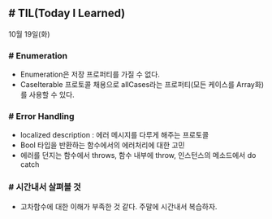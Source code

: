 ## **# TIL(Today I Learned)**

10월 19일(화)

### **# Enumeration**

- Enumeration은 저장 프로퍼티를 가질 수 없다.
- CaseIterable 프로토콜 채용으로 allCases라는 프로퍼티(모든 케이스를 Array화)를 사용할 수 있다.

### **# Error Handling**

- localized description : 에러 메시지를 다루게 해주는 프로토콜
- Bool 타입을 반환하는 함수에서의 에러처리에 대한 고민
- 에러를 던지는 함수에서 throws, 함수 내부에 throw, 인스턴스의 메소드에서 do catch

### **# 시간내서 살펴볼 것**

- 고차함수에 대한 이해가 부족한 것 같다. 주말에 시간내서 복습하자.